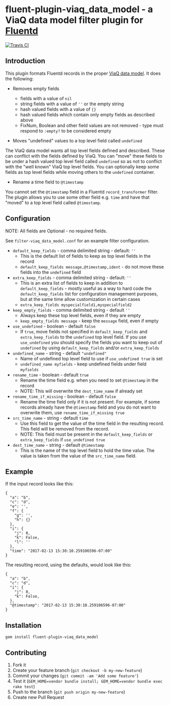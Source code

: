 # fluent-plugin-viaq_data_model - a ViaQ data model filter plugin for [Fluentd](http://fluentd.org)
[![Travis CI](https://secure.travis-ci.org/ViaQ/fluent-plugin-viaq_data_model.png)](http://travis-ci.org/#!/ViaQ/fluent-plugin-viaq_data_model)

## Introduction

This plugin formats Fluentd records in the proper [ViaQ data
model](https://github.com/ViaQ/elasticsearch-templates).  It does the
following:

* Removes empty fields
  * fields with a value of `nil`
  * string fields with a value of `''` or the empty string
  * hash valued fields with a value of `{}`
  * hash valued fields which contain only empty fields as described above
  * FixNum, Boolean and other field values are not removed - type must respond
    to `:empty?` to be considered empty

* Moves "undefined" values to a top level field called `undefined`

The ViaQ data model wants all top level fields defined and described.  These
can conflict with the fields defined by ViaQ.  You can "move" these fields to
be under a hash valued top level field called `undefined` so as not to conflict
with the "well known" ViaQ top level fields.  You can optionally keep some
fields as top level fields while moving others to the `undefined` container.

* Rename a time field to `@timestamp`

You cannot set the `@timestamp` field in a Fluentd `record_transformer` filter.
The plugin allows you to use some other field e.g. `time` and have that "moved"
to a top level field called `@timestamp`.

## Configuration

NOTE: All fields are Optional - no required fields.

See `filter-viaq_data_model.conf` for an example filter configuration.

* `default_keep_fields` - comma delimited string - default: `''`
  * This is the default list of fields to keep as top level fields in the record
  * `default_keep_fields message,@timestamp,ident` - do not move these fields into the `undefined` field
* `extra_keep_fields` - comma delimited string - default: `''`
  * This is an extra list of fields to keep in addition to
  `default_keep_fields` - mostly useful as a way to hard code the
  `default_keep_fields` list for configuration management purposes, but at the
  same time allow customization in certain cases
  * `extra_keep_fields myspecialfield1,myspecialfield2`
* `keep_empty_fields` - comma delimited string - default `''`
  * Always keep these top level fields, even if they are empty
  * `keep_empty_fields message` - keep the `message` field, even if empty
* `use_undefined` - boolean - default `false`
  * If `true`, move fields not specified in `default_keep_fields` and
  `extra_keep_fields` to the `undefined` top level field.  If you use
  `use_undefined` you should specify the fields you want to keep out of
  `undefined` by using `default_keep_fields` and/or `extra_keep_fields`
* `undefined_name` - string - default `"undefined"`
  * Name of undefined top level field to use if `use_undefined true` is set
  * `undefined_name myfields` - keep undefined fields under field `myfields`
* `rename_time` - boolean - default `true`
  * Rename the time field e.g. when you need to set `@timestamp` in the record
  * NOTE: This will overwrite the `dest_time_name` if already set
* `rename_time_if_missing` - boolean - default `false`
  * Rename the time field only if it is not present.  For example, if some
  records already have the `@timestamp` field and you do not want to overwrite
  them, use `rename_time_if_missing true`
* `src_time_name` - string - default `time`
  * Use this field to get the value of the time field in the resulting record.
    This field will be removed from the record.
  * NOTE: This field must be present in the `default_keep_fields` or
  `extra_keep_fields` if `use_undefined true`
* `dest_time_name` - string - default `@timestamp`
  * This is the name of the top level field to hold the time value.  The value
  is taken from the value of the `src_time_name` field.

## Example

If the input record looks like this:

    {
      "a": "b",
      "c": "d",
      "e": '',
      "f": {
        "g": '',
        "h": {}
      },
      "i": {
        "j": 0,
        "k": False,
        "l": ''
      },
      "time": "2017-02-13 15:30:10.259106596-07:00"
    }

The resulting record, using the defaults, would look like this:

    {
      "a": "b",
      "c": "d",
      "i": {
        "j": 0,
        "k": False,
      },
      "@timestamp": "2017-02-13 15:30:10.259106596-07:00"
    }


## Installation

    gem install fluent-plugin-viaq_data_model

## Contributing

1. Fork it
2. Create your feature branch (`git checkout -b my-new-feature`)
3. Commit your changes (`git commit -am 'Add some feature'`)
4. Test it (`GEM_HOME=vendor bundle install; GEM_HOME=vendor bundle exec rake test`)
5. Push to the branch (`git push origin my-new-feature`)
6. Create new Pull Request
